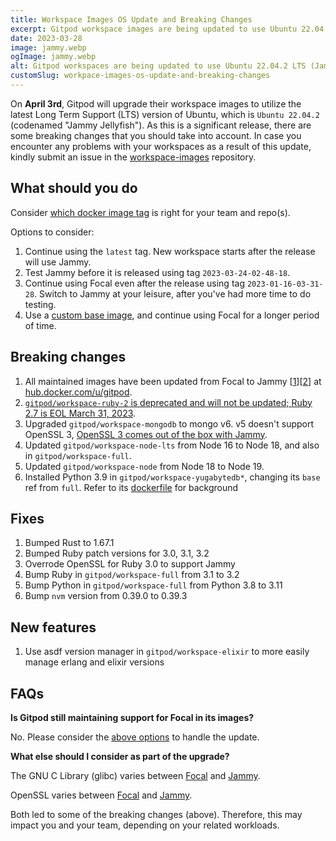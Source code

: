 ```yaml
---
title: Workspace Images OS Update and Breaking Changes
excerpt: Gitpod workspace images are being updated to use Ubuntu 22.04.2 LTS (Jammy Jellyfish). There are breaking changes to consider.
date: 2023-03-28
image: jammy.webp
ogImage: jammy.webp
alt: Gitpod workspaces are being updated to use Ubuntu 22.04.2 LTS (Jammy Jellyfish).
customSlug: workpace-images-os-update-and-breaking-changes
---
```


On **April 3rd**, Gitpod will upgrade their workspace images to utilize the latest Long Term Support (LTS) version of Ubuntu, which is `Ubuntu 22.04.2` (codenamed "Jammy Jellyfish"). As this is a significant release, there are some breaking changes that you should take into account. In case you encounter any problems with your workspaces as a result of this update, kindly submit an issue in the [workspace-images](https://github.com/gitpod-io/workspace-images) repository.

## What should you do

Consider [which docker image tag](https://www.gitpod.io/docs/configure/workspaces/workspace-image#docker-image-tags) is right for your team and repo(s).

Options to consider:

1. Continue using the `latest` tag. New workspace starts after the release will use Jammy.
2. Test Jammy before it is released using tag `2023-03-24-02-48-18`.
3. Continue using Focal even after the release using tag `2023-01-16-03-31-28`. Switch to Jammy at your leisure, after you've had more time to do testing.
4. Use a [custom base image](https://www.gitpod.io/docs/configure/workspaces/workspace-image#custom-base-image), and continue using Focal for a longer period of time.

## Breaking changes

1. All maintained images have been updated from Focal to Jammy [[1](https://github.com/gitpod-io/workspace-images/#-images-well-maintain)][[2](https://github.com/gitpod-io/workspace-images/#-specific-images)] at [hub.docker.com/u/gitpod](https://hub.docker.com/u/gitpod).
2. [`gitpod/workspace-ruby-2` is deprecated and will not be updated; Ruby 2.7 is EOL March 31, 2023](https://endoflife.date/ruby).
3. Upgraded `gitpod/workspace-mongodb` to mongo v6. v5 doesn't support OpenSSL 3, [OpenSSL 3 comes out of the box with Jammy](https://packages.ubuntu.com/source/jammy/openssl).
4. Updated `gitpod/workspace-node-lts` from Node 16 to Node 18, and also in `gitpod/workspace-full`.
5. Updated `gitpod/workspace-node` from Node 18 to Node 19.
6. Installed Python 3.9 in `gitpod/workspace-yugabytedb*`, changing its `base` ref from `full`. Refer to its [dockerfile](https://github.com/gitpod-io/workspace-images/blob/kylos101/jam/chunks/tool-yugabytedb/Dockerfile#L27) for background

## Fixes

1. Bumped Rust to 1.67.1
2. Bumped Ruby patch versions for 3.0, 3.1, 3.2
3. Overrode OpenSSL for Ruby 3.0 to support Jammy
4. Bump Ruby in `gitpod/workspace-full` from 3.1 to 3.2
5. Bump Python in `gitpod/workspace-full` from Python 3.8 to 3.11
6. Bump `nvm` version from 0.39.0 to 0.39.3

## New features

1. Use asdf version manager in `gitpod/workspace-elixir` to more easily manage erlang and elixir versions

## FAQs

**Is Gitpod still maintaining support for Focal in its images?**

No. Please consider the [above options](#what-should-you-do) to handle the update.

**What else should I consider as part of the upgrade?**

The GNU C Library (glibc) varies between [Focal](https://packages.ubuntu.com/source/focal/glibc) and [Jammy](https://packages.ubuntu.com/source/jammy/glibc).

OpenSSL varies between [Focal](https://launchpad.net/ubuntu/focal/+source/openssl) and [Jammy](https://launchpad.net/ubuntu/jammy/+source/openssl).

Both led to some of the breaking changes (above). Therefore, this may impact you and your team, depending on your related workloads.
